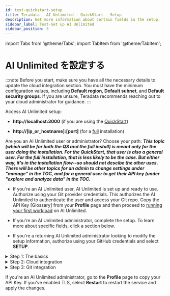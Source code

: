 ```yaml
---
id: test-quickstart-setup
title: Teradata - AI Unlimited - QuickStart - Setup 
description: Get more information about certain fields in the setup.
sidebar_label: Test-Set up AI Unlimited	
sidebar_position: 5
---
```


import Tabs from '@theme/Tabs';
import TabItem from '@theme/TabItem';

# AI Unlimited を設定する

:::note
Before you start, make sure you have all the necessary details to update the cloud integration section. You must have the minimum configuration values, including **Default region**, **Default subnet**, and **Default security groups**. If you are unsure, Teradata recommends reaching out to your cloud administrator for guidance.
:::

Access AI Unlimited setup:

- **http://localhost:3000** (if you are using the [QuickStart](/docs/install-ai-unlimited/quickstart/index.md))

- **http://[ip_or_hostname]:[port]** (for a [full](/docs/install-ai-unlimited/production/index.md) installation)

Are you an AI Unlimited user or administrator? Choose your path: ***This topic (which will be for both the QS and the full install) is meant only for the user doing the installation. For the QuickStart, that user is also a general user. For the full installation, that is less likely to be the case. But either way, it's in the installation flow--so should not descibe the other uses. There will be other topics for an admin to change settings under "manage" in the TOC, and for a general user to get their API key (under "explore and analyze data" in the TOC.***

- If you're an AI Unlimited user, AI Unlimited is set up and ready to use. Authorize using your Git provider credentials. This authorizes the AI Unlimited to authenticate the user and access your Git repo. Copy the API Key [Glossary] from your **Profile** page and then proceed to [running your first workload](/docs/explore-and-analyze-data/example-projects.md) on AI Unlimited.

- If you're an AI Unlimited administrator, complete the setup. To learn more about specific fields, click a section below. 

- If you're a returning AI Unlimited administrator looking to modify the setup information, authorize using your GitHub credentials and select **SETUP**.


<details>

<summary>Step 1: The basics</summary>

* **Service base URL**: The root URL of the service. This value determines the URL you’ll be redirected to after successful Git authorization and varies depending on the type of installation. 

    * QuickStart:
    * Demo or Full install: 

* **Git provider**: The Git provider used to store project details. 
* **Service log levels**: Defines the level of detail recorded in the log files. The default is **Info**; however, Teradata recommends selecting **Debug**. This option captures fine-grained informational events that could help you debug errors.

* **Engine IP network type**: The type of network assigned to an engine instance that would allow AI Unlimited to communicate with the engine. Select **Private** if you're deploying the engine in the same VPC as AI Unlimited. Select **Public** if AI Unlimited is running on a local container.

* **Use TLS**: Indicates if [Transport Layer Security (TLS)](/docs/glossary.md#glo-tls) support is enabled to secure communication to AI Unlimited. If you use a self-hosted AI Unlimited instance without a load balancer, Teradata recommends setting this option to **True** and uploading or generating TLS certificates. For enterprise users employing a load balancer, set this option to **False**, as the load balancer manages TLS certificates.
    
    If you have a certificate issued by a trusted Certificate Authority (CA), you can provide it and its key. You'll be responsible for managing the certificate lifecycle, including renewal and validation. If you have specific requirements or need more control over your certificates, bringing your own is a good option. You can also select **GENERATE TLS** to use a Teradata system-generated certificate. It automatically renews before it expires.

After you've filled in all the details, select **Update**.

</details>

<details>

<summary>Step 2: Cloud integration</summary>
:::note
You can modify these parameters directly from the Jupyter notebook while connecting to the AI Unlimited engine.
::: 

<Tabs>
<TabItem value="aws1" label="AWS">

- **Default region**: The region where you want to deploy the engine. Teradata recommends choosing the region closest to your primary work location.
- **Default subnet**: The subnet that provides the engine instance with a route to an internet gateway. If you don't specify a subnet, the engine is automatically associated with the default subnet.
- **Default IAM role**: The default IAM identity that provides the required permissions to deploy the engine instance. When a default IAM role is assigned to a user or resource, the user or resource automatically assumes the role and gains the permissions granted to the role. If AI Unlimited creates the [IAM role](https://docs.aws.amazon.com/IAM/latest/UserGuide/id_roles_create.html), it creates it for the AWS [cluster](/docs/glossary.md#glo-cluster) that deploys the engine&mdash;each time you deploy the engine. If your organization creates the role, it must be broad enough to include all the clusters that might deploy the engine.
- **Resource tags**: The key-value pair applied to a resource to hold metadata about that resource. With a resource tag, you can quickly identify, organize, and manage the AI Unlimited resources you use in your environment.
- **Default CIDRs**: The list of Classless Inter-Domain Routing (CIDR) network addresses that can be allocated to the engine. Use CIDR to allocate IP addresses flexibly and efficiently in your network. If you don't specify a CIDR, the engine is automatically associated with the default CIDR.
- **Default security groups**: The list of security groups for the VPC in each region. Security group is a virtual firewall that contains rules to monitor and filter the incoming and outgoing traffic for the VPC in each region. If you don't specify a security group, the engine is automatically associated with the default security group for the VPC. If you're deploying AI Unlimited using the CloudFormation template or ARM template, make sure the default security group is the same as the one in the template to ensures AI Unlimited can communicate with the AI Unlimited engine.
- **Role Prefix**: The string of characters prepended to the name of a role. You can use a role prefix to organize and manage roles and to enforce naming conventions.
- **Permission Boundary**: The maximum permissions an IAM entity can have regardless of the permissions defined in the identity-based policy. You can define and manage the user permissions and roles and enforce compliance requirements.

After you've filled-in all the details, select **Update**.

</TabItem>
<TabItem value="azure" label="Azure">

- **Default region**: A single Azure environment corresponds to a single VNet located in a specific region, and all the resources deployed by AI Unlimited on Azure are deployed into that VNet. Teradata recommends selecting a region closest to your primary work location or the region where your data is located.
- **Default CIDRs**: The address range to define the range of private IPs for VM instances provisioned into the subnets. The CIDR range must be between /16 and /24. The default is 10.0.0.0/16.
- **Default security group**: Controls inbound and outbound traffic to and from Azure resources within a specified network. Use this field to allow users from your organization access to the resources.
- **Resource tags**: The key-value pair that helps you identify resources based on settings that are relevant to your organization. Use the ai-unlimited tag to quickly identify, organize, and manage the resources you use in your environment.

After you've filled in all the details, select **Update**.

</TabItem>
</Tabs>

</details>

<details>

<summary>Step 3: Git integration</summary>

- **Application URL**: The default URL of your Git provider account. If you're using an Enterprise account, Teradata recommends updating this value to match your hosted private URL by modifying the **Base URL**.

- **Callback URL**: The URL to redirect to after you authorize using the Git provider. 

- **Base URL**: The base URL of your Git provider account. The URL may vary based on your account type. For example, https://github.company.com/ for a GitHub Enterprise account. To change the **Application URL**, update this value.

- **Client ID**: The Client ID you received from the Git provider on creating your OAuth App.

- **Client Secret**: The Client secret ID you received from the Git provider on creating your OAuth App. 

** Configure GitHub Organization Access**

<Tabs>
<TabItem value="github" label="GitHub">

- **Authorizing Organization**: Restricts AI Unlimited access to users belonging to a specific organization on GitHub. If left blank, any user with a GitHub account can authorize and access AI Unlimited.

- **Repository Organization**: Create projects within the repository. If left blank, your projects are located in your personal GitHub space. Teradata recommends specifying this value to collaborate and centralize projects within a specific group.

</TabItem>

<TabItem value="gitlab" label="GitLab">

- **Authorizing Group ID**: The unique identifier assigned to a group within GitLab that has the authorization to access AI Unlimited. 

- **Repository Group ID**: The unique identifier assigned to the repository where the AI Unlimited projects are to be stored. Use this field to organize repositories into logical groups, allowing for easier management and access control.

</TabItem>
</Tabs>

Select **Update** and then **Login**. 
</details>

If you're an AI Unlimited administrator, go to the **Profile** page to copy your API Key. If you've enabled TLS, select **Restart** to restart the service and apply the changes.






